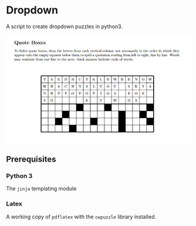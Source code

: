 # Dropdown

A script to create dropdown puzzles in python3.

![example of dropdown.py output](https://github.com/coreywischmeyer/dropdown/blob/master/images/dropdown_example.png)

## Prerequisites

### Python 3

The `jinja` templating module

### Latex

A working copy of `pdflatex` with the `cwpuzzle` library installed.
